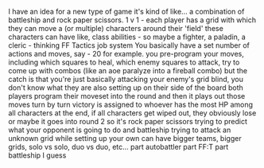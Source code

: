 I have an idea for a new type of game
it's kind of like... a combination of battleship and rock paper scissors.
1 v 1 - each player has a grid with which they can move a (or multiple) characters around their 'field'
these characters can have like, class abilities - so maybe a fighter, a paladin, a cleric - thinking FF Tactics job system
You basically have a set number of actions and moves, say - 20 for example.
you pre-program your moves, including which squares to heal, which enemy squares to attack, try to come up with combos (like an aoe paralyze into a fireball combo)
but the catch is that you're just basically attacking your enemy's grid blind, you don't know what they are also setting up on their side of the board
both players program their moveset into the round
and then it plays out those moves turn by turn
victory is assigned to whoever has the most HP among all characters at the end, if all characters get wiped out, they obviously lose
or maybe it goes into round 2
so it's rock paper scissors trying to predict what your opponent is going to do
and battleship trying to attack an unknown grid while setting up your own
can have bigger teams, bigger grids, solo vs solo, duo vs duo, etc...
part autobattler part FF:T part battleship I guess
